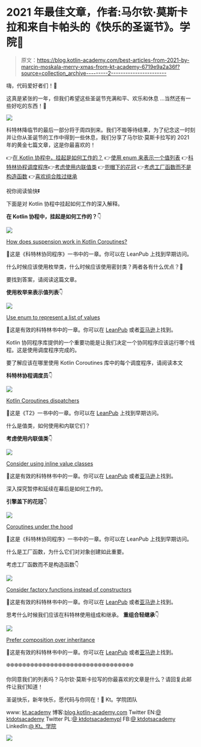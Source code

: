 # 2021 年最佳文章，作者:马尔钦·莫斯卡拉和来自卡帕头的《快乐的圣诞节》。学院🎁

> 原文：<https://blog.kotlin-academy.com/best-articles-from-2021-by-marcin-moskala-merry-xmas-from-kt-academy-6719e9a2a36f?source=collection_archive---------2----------------------->

嗨，代码爱好者们！🎅

这真是紧张的一年，但我们希望这些圣诞节充满和平、欢乐和休息
…当然还有一些好吃的东西！🤤

![](img/76f0fb7761917b4997a219bb79699a1d.png)

科特林降临节的最后一部分将于周四到来。我们不能等待结果，为了纪念这一时刻并让你从圣诞节的工作中得到一些休息，我们分享了马尔钦·莫斯卡拉写的 2021 年的黄金七篇文章，这是你最喜欢的！

👉[在 Kotlin 协程中，挂起是如何工作的？](http://kt.academy/article/cc-suspension)
👉[使用 enum 来表示一个值列表](http://kt.academy/article/ek-enum)
👉[科特林协程调度程序](http://kt.academy/article/cc-dispatchers)👉[考虑使用内联值类](https://kt.academy/article/ek-value-classes)
👉[兜帽下的花冠](https://kt.academy/article/cc-under-the-hood)
👉[考虑工厂函数而不是构造函数](https://kt.academy/article/ek-factory-functions)
👉[喜欢组合胜过继承](https://kt.academy/article/ek-composition)

祝你阅读愉快⏬

下面是对 Kotlin 协程中挂起如何工作的深入解释。

**在 Kotlin 协程中，挂起是如何工作的？**👇

[![](img/920ff82910d3ba429a1e473ecc946a4a.png)](https://kt.academy/article/cc-suspension)

[How does suspension work in Kotlin Coroutines?](http://kt.academy/article/cc-suspension)

🔻这是《科特林协同程序》一书中的一章。你可以在 LeanPub 上找到早期访问。

什么时候应该使用枚举类，什么时候应该使用密封类？两者各有什么优点？🧐

要找到答案，请阅读这篇文章。

**使用枚举来表示值列表**👇

[![](img/0d1037025b5da9f43550fff40a3101c7.png)](https://kt.academy/article/ek-enum)

[Use enum to represent a list of values](http://kt.academy/article/ek-enum)

🔻这是有效的科特林书中的一章。你可以在 [LeanPub](https://leanpub.com/effectivekotlin) 或者[亚马逊](https://www.amazon.com/Effective-Kotlin-practices-Marcin-Moskala/dp/8395452837/ref=sr_1_1?dchild=1&keywords=effective+kotlin&qid=1615033955&sr=8-1)上找到。

Kotlin 协同程序库提供的一个重要功能是让我们决定一个协同程序应该运行哪个线程。这是使用调度程序完成的。

要了解应该在哪里使用 Kotlin Coroutines 库中的每个调度程序，请阅读本文

**科特林协程调度员**👇

[![](img/d5d4245e5063eea7047b1d422ac521af.png)](https://kt.academy/article/cc-dispatchers)

[Kotlin Coroutines dispatchers](http://kt.academy/article/cc-dispatchers)

🔻这是《T2》一书中的一章。你可以在 [LeanPub](https://leanpub.com/coroutines/) 上找到早期访问。

什么是值类，如何使用和内联它们？

**考虑使用内联值类**👇

[![](img/eb43943460e767275cf7f31aacc37ea0.png)](https://kt.academy/article/ek-value-classes)

[Consider using inline value classes](https://kt.academy/article/ek-value-classes)

🔻这是有效的科特林书中的一章。你可以在 [LeanPub](https://leanpub.com/effectivekotlin) 或者[亚马逊](https://www.amazon.com/Effective-Kotlin-practices-Marcin-Moskala/dp/8395452837/ref=sr_1_1?dchild=1&keywords=effective+kotlin&qid=1615033955&sr=8-1)上找到。

深入探究暂停和延续在幕后是如何工作的。

**引擎盖下的花冠**👇

[![](img/7703f4e652f98a310c0b300f242a1619.png)](https://kt.academy/article/cc-under-the-hood)

[Coroutines under the hood](https://kt.academy/article/cc-under-the-hood)

🔻这是《科特林协同程序》一书中的一章。你可以在 LeanPub 上找到早期访问。

什么是工厂函数，为什么它们对对象创建如此重要。

考虑工厂函数而不是构造函数👇

[![](img/ac831e27c2b8d626c953c6938584f6e5.png)](https://kt.academy/article/ek-factory-functions)

[Consider factory functions instead of constructors](https://kt.academy/article/ek-factory-functions)

🔻这是有效的科特林书中的一章。你可以在 [LeanPub](https://leanpub.com/effectivekotlin) 或者[亚马逊](https://www.amazon.com/Effective-Kotlin-practices-Marcin-Moskala/dp/8395452837/ref=sr_1_1?dchild=1&keywords=effective+kotlin&qid=1615033955&sr=8-1)上找到。

思考什么时候我们应该在科特林使用组成和继承。
**重组合轻继承**👇

[![](img/b21e8b9b17c42278d2553f78c325c800.png)](https://kt.academy/article/ek-composition)

[Prefer composition over inheritance](https://kt.academy/article/ek-composition)

🔻这是有效的科特林书中的一章。你可以在 [LeanPub](https://leanpub.com/effectivekotlin) 或者[亚马逊](https://www.amazon.com/Effective-Kotlin-practices-Marcin-Moskala/dp/8395452837/ref=sr_1_1?dchild=1&keywords=effective+kotlin&qid=1615033955&sr=8-1)上找到。

❄️❄️❄️❄️❄️❄️❄️❄️❄️❄️❄️❄️❄️❄️❄️❄️❄️❄️❄️❄️❄️❄️❄️❄️❄️❄️❄️❄️❄️❄️❄️❄️

你同意我们的列表吗？马尔钦·莫斯卡拉写的你最喜欢的文章是什么？请回复此邮件让我们知道！

圣诞快乐，新年快乐，愿代码与你同在！🤶
Kt。学院团队

www: [kt.academy](https://kt.academy/)
博客:[blog.kotlin-academy.com](http://blog.kotlin-academy.com/)
Twitter EN:[@ ktdotsacademy](https://twitter.com/ktdotacademy)
Twitter PL:[@ ktdotsacademypl](https://twitter.com/ktdotacademyPL)
FB:[@ ktdotsacademy](https://www.facebook.com/KtDotAcademy)
LinkedIn:[@ Kt。学院](https://www.linkedin.com/company/kt-academy/)

[![](img/4546b48f64502dea5d3dea5a194b64f0.png)](https://kt.academy/)
